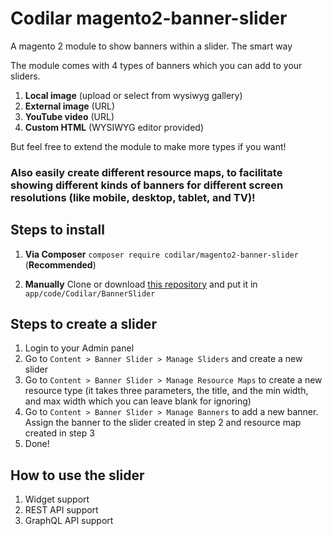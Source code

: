 # Codilar magento2-banner-slider
A magento 2 module to show banners within a slider. The smart way

The module comes with 4 types of banners which you can add to your sliders.
1. __Local image__ (upload or select from wysiwyg gallery)
2. __External image__ (URL)
3. __YouTube video__ (URL)
4. __Custom HTML__ (WYSIWYG editor provided)

But feel free to extend the module to make more types if you want!

### Also easily create different resource maps, to facilitate showing different kinds of banners for different screen resolutions (like mobile, desktop, tablet, and TV)!

## Steps to install

1. __Via Composer__ `composer require codilar/magento2-banner-slider` (__Recommended__)

2. __Manually__ Clone or download [this repository](https://github.com/Codilar/magento2-banner-slider) and put it in `app/code/Codilar/BannerSlider`

## Steps to create a slider
1. Login to your Admin panel
2. Go to `Content > Banner Slider > Manage Sliders` and create a new slider
3. Go to `Content > Banner Slider > Manage Resource Maps` to create a new resource type (it takes three parameters, the title, and the min width, and max width which you can leave blank for ignoring)
4. Go to `Content > Banner Slider > Manage Banners` to add a new banner. Assign the banner to the slider created in step 2 and resource map created in step 3
5. Done!

## How to use the slider
1. Widget support
2. REST API support
3. GraphQL API support
